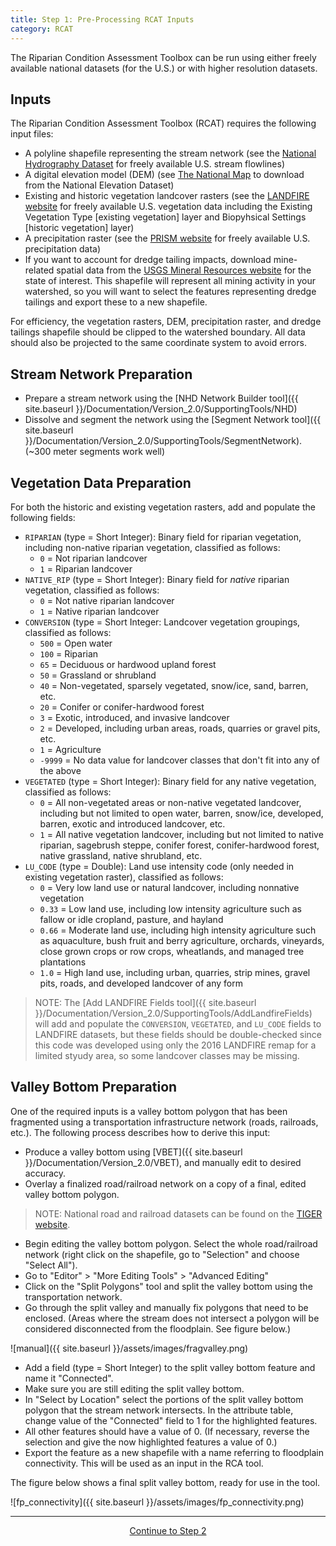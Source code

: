 ```yaml
---
title: Step 1: Pre-Processing RCAT Inputs
category: RCAT
---
```


The Riparian Condition Assessment Toolbox can be run using either freely available national datasets (for the U.S.) or with higher resolution datasets.

## Inputs

The Riparian Condition Assessment Toolbox (RCAT) requires the following input files:

- A polyline shapefile representing the stream network (see the [National Hydrography Dataset](https://www.usgs.gov/core-science-systems/ngp/national-hydrography) for freely available U.S. stream flowlines)
- A digital elevation model (DEM) (see [The National Map](https://www.usgs.gov/core-science-systems/national-geospatial-program/national-map) to download from the National Elevation Dataset)
- Existing and historic vegetation landcover rasters (see the [LANDFIRE website](http://www.landfire.gov/) for freely available U.S. vegetation data including the Existing Vegetation Type [existing vegetation] layer and Biopyhsical Settings [historic vegetation] layer)
- A precipitation raster (see the [PRISM website](http://www.prism.oregonstate.edu/normals/) for freely available U.S. precipitation data)
- If you want to account for dredge tailing impacts, download mine-related spatial data from the [USGS Mineral Resources website](https://mrdata.usgs.gov/usmin/) for the state of interest. This shapefile will represent all mining activity in your watershed, so you will want to select the features representing dredge tailings and export these to a new shapefile. 

For efficiency, the vegetation rasters, DEM, precipitation raster, and dredge tailings shapefile should be clipped to the watershed boundary. All data should also be projected to the same coordinate system to avoid errors.

## Stream Network Preparation

- Prepare a stream network using the [NHD Network Builder tool]({{ site.baseurl }}/Documentation/Version_2.0/SupportingTools/NHD)
- Dissolve and segment the network using the [Segment Network tool]({{ site.baseurl }}/Documentation/Version_2.0/SupportingTools/SegmentNetwork). (~300 meter segments work well)

## Vegetation Data Preparation

For both the historic and existing vegetation rasters, add and populate the following fields:

- `RIPARIAN` (type = Short Integer): Binary field for riparian vegetation, including non-native riparian vegetation, classified as follows:
	- `0` = Not riparian landcover
	- `1` = Riparian landcover
- `NATIVE_RIP` (type = Short Integer): Binary field for *native* riparian vegetation, classified as follows:
	- `0` = Not native riparian landcover
	- `1` = Native riparian landcover
- `CONVERSION` (type = Short Integer: Landcover vegetation groupings, classified as follows:
	- `500` = Open water
	- `100` = Riparian
	- `65` = Deciduous or hardwood upland forest
	- `50` = Grassland or shrubland
	- `40` = Non-vegetated, sparsely vegetated, snow/ice, sand, barren, etc.
	- `20` = Conifer or conifer-hardwood forest
	- `3` = Exotic, introduced, and invasive landcover
	- `2` = Developed, including urban areas, roads, quarries or gravel pits, etc.
	- `1` = Agriculture
	- `-9999` = No data value for landcover classes that don't fit into any of the above
- `VEGETATED` (type = Short Integer): Binary field for any native vegetation, classified as follows:
	- `0` = All non-vegetated areas or non-native vegetated landcover, including but not limited to open water, barren, snow/ice, developed, barren, exotic and introduced landcover, etc.
	- `1` = All native vegetation landcover, including but not limited to native riparian, sagebrush steppe, conifer forest, conifer-hardwood forest, native grassland, native shrubland, etc.  
- `LU_CODE` (type = Double): Land use intensity code (only needed in existing vegetation raster), classified as follows:
	- `0` = Very low land use or natural landcover, including nonnative vegetation
	- `0.33` = Low land use, including low intensity agriculture such as fallow or idle cropland, pasture, and hayland
	- `0.66` = Moderate land use, including high intensity agriculture such as aquaculture, bush fruit and berry agriculture, orchards, vineyards, close grown crops or row crops, wheatlands, and managed tree plantations
	- `1.0` = High land use, including urban, quarries, strip mines, gravel pits, roads, and developed landcover of any form

> NOTE: The [Add LANDFIRE Fields tool]({{ site.baseurl }}/Documentation/Version_2.0/SupportingTools/AddLandfireFields) will add and populate the `CONVERSION`, `VEGETATED`, and `LU_CODE` fields to LANDFIRE datasets, but these fields should be double-checked since this code was developed using only the 2016 LANDFIRE remap for a limited styudy area, so some landcover classes may be missing.

## Valley Bottom Preparation

One of the required inputs is a valley bottom polygon that has been fragmented using a transportation infrastructure network (roads, railroads, etc.). The following process describes how to derive this input:

- Produce a valley bottom using [VBET]({{ site.baseurl }}/Documentation/Version_2.0/VBET), and manually edit to desired accuracy.
- Overlay a finalized road/railroad network on a copy of a final, edited valley bottom polygon.

> NOTE: National road and railroad datasets can be found on the [TIGER website](https://www.census.gov/geographies/mapping-files/time-series/geo/tiger-geodatabase-file.html).

- Begin editing the valley bottom polygon. Select the whole road/railroad network (right click on the shapefile, go to "Selection" and choose "Select All").
- Go to "Editor" > "More Editing Tools" > "Advanced Editing"
- Click on the "Split Polygons" tool and split the valley bottom using the transportation network.
- Go through the split valley and manually fix polygons that need to be enclosed. (Areas where the stream does not intersect a polygon will be considered disconnected from the floodplain. See figure below.)

![manual]({{ site.baseurl }}/assets/images/fragvalley.png)

- Add a field (type = Short Integer) to the split valley bottom feature and name it "Connected".
- Make sure you are still editing the split valley bottom.
- In "Select by Location" select the portions of the split valley bottom polygon that the stream network intersects. In the attribute table, change value of the "Connected" field to 1 for the highlighted features.
- All other features should have a value of 0. (If necessary, reverse the selection and give the now highlighted features a value of 0.)
- Export the feature as a new shapefile with a name referring to floodplain connectivity. This will be used as an input in the RCA tool.

The figure below shows a final split valley bottom, ready for use in the tool.

![fp_connectivity]({{ site.baseurl }}/assets/images/fp_connectivity.png)

--------------------------------
<div align="center">
	<a class="hollow button" href="{{ site.baseurl }}/Documentation/Version_2.0/RCAT/2-RCATProjectBuilder"><i class="fa fa-arrow-circle-right"></i> Continue to Step 2 </a>
</div>	
